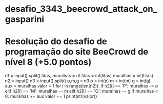 # desafio_3343_beecrowd_attack_on_gasparini
# Resolução do desafio de programação do site BeeCrowd de nível 8 (+5.0 pontos)

n1 = input().split()
titas, muralhas = n1
titas = int(titas)
muralhas = int(titas)
n2 = input()
n3 = input().split()
p,m,g = n3
p = int(p)
m = int(m)
g = int(g)
aux = muralhas
valor = 1
for i in range(len(n2)):
  if n2[i] == 'P':
    muralhas -= p
  elif n2[i] == 'M':
    muralhas -= m
  elif n2[i] == 'G':
    muralhas -= g
  if muralhas < 0:
    muralhas += aux
    valor += 1
print(str(valor))
